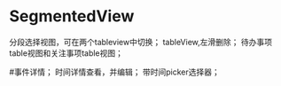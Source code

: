# SegmentedView
分段选择视图，可在两个tableview中切换；
tableView,左滑删除；
待办事项table视图和关注事项table视图；

#事件详情；
时间详情查看，并编辑；
带时间picker选择器；
